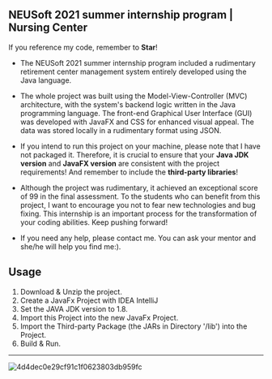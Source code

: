## NEUSoft 2021 summer internship program | Nursing Center
If you reference my code, remember to **Star**!
- The NEUSoft 2021 summer internship program included a rudimentary retirement center management system entirely developed using the Java language.

- The whole project was built using the Model-View-Controller (MVC) architecture, with the system's backend logic written in the Java programming language. The front-end Graphical User Interface (GUI) was developed with JavaFX and CSS for enhanced visual appeal. The data was stored locally in a rudimentary format using JSON.

- If you intend to run this project on your machine, please note that I have not packaged it. Therefore, it is crucial to ensure that your **Java JDK version** and **JavaFX version** are consistent with the project requirements! And remember to include the **third-party libraries**!

- Although the project was rudimentary, it achieved an exceptional score of 99 in the final assessment. To the students who can benefit from this project, I want to encourage you not to fear new technologies and bug fixing. This internship is an important process for the transformation of your coding abilities. Keep pushing forward!

- If you need any help, please contact me. You can ask your mentor and she/he will help you find me:).

## Usage
1. Download & Unzip the project.
2. Create a JavaFx Project with IDEA IntelliJ
3. Set the JAVA JDK version to 1.8.
4. Import this Project into the new JavaFx Project.
5. Import the Third-party Package (the JARs in Directory '/lib') into the Project.
6. Build & Run.

---
![4d4dec0e29cf91c1f0623803db959fc](https://user-images.githubusercontent.com/72896380/229979315-9372a404-4e82-4899-ba08-ba085895df2c.jpg)
